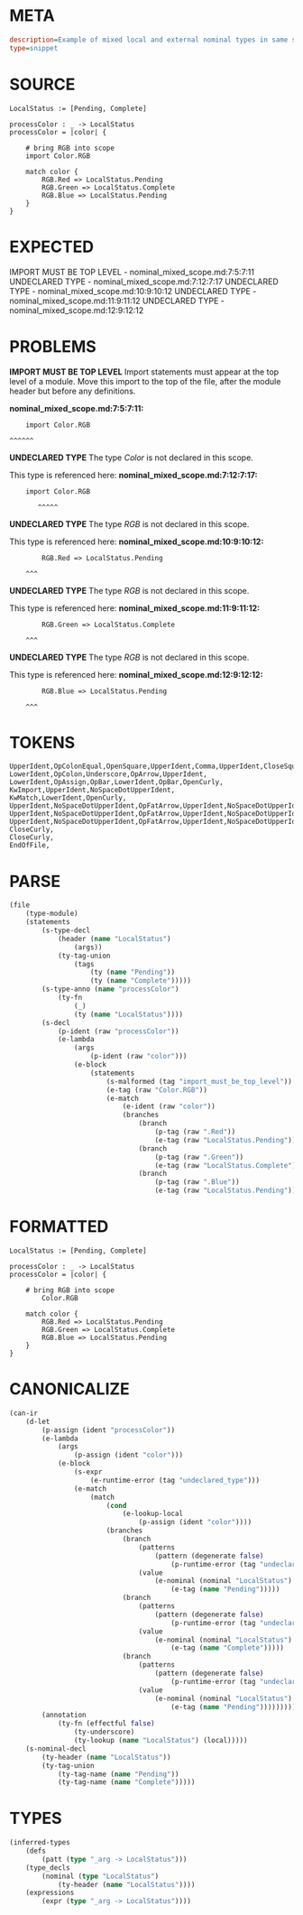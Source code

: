 # META
~~~ini
description=Example of mixed local and external nominal types in same scope
type=snippet
~~~
# SOURCE
~~~roc
LocalStatus := [Pending, Complete]

processColor : _ -> LocalStatus
processColor = |color| {

    # bring RGB into scope
    import Color.RGB

    match color {
        RGB.Red => LocalStatus.Pending
        RGB.Green => LocalStatus.Complete
        RGB.Blue => LocalStatus.Pending
    }
}
~~~
# EXPECTED
IMPORT MUST BE TOP LEVEL - nominal_mixed_scope.md:7:5:7:11
UNDECLARED TYPE - nominal_mixed_scope.md:7:12:7:17
UNDECLARED TYPE - nominal_mixed_scope.md:10:9:10:12
UNDECLARED TYPE - nominal_mixed_scope.md:11:9:11:12
UNDECLARED TYPE - nominal_mixed_scope.md:12:9:12:12
# PROBLEMS
**IMPORT MUST BE TOP LEVEL**
Import statements must appear at the top level of a module.
Move this import to the top of the file, after the module header but before any definitions.

**nominal_mixed_scope.md:7:5:7:11:**
```roc
    import Color.RGB
```
    ^^^^^^


**UNDECLARED TYPE**
The type _Color_ is not declared in this scope.

This type is referenced here:
**nominal_mixed_scope.md:7:12:7:17:**
```roc
    import Color.RGB
```
           ^^^^^


**UNDECLARED TYPE**
The type _RGB_ is not declared in this scope.

This type is referenced here:
**nominal_mixed_scope.md:10:9:10:12:**
```roc
        RGB.Red => LocalStatus.Pending
```
        ^^^


**UNDECLARED TYPE**
The type _RGB_ is not declared in this scope.

This type is referenced here:
**nominal_mixed_scope.md:11:9:11:12:**
```roc
        RGB.Green => LocalStatus.Complete
```
        ^^^


**UNDECLARED TYPE**
The type _RGB_ is not declared in this scope.

This type is referenced here:
**nominal_mixed_scope.md:12:9:12:12:**
```roc
        RGB.Blue => LocalStatus.Pending
```
        ^^^


# TOKENS
~~~zig
UpperIdent,OpColonEqual,OpenSquare,UpperIdent,Comma,UpperIdent,CloseSquare,
LowerIdent,OpColon,Underscore,OpArrow,UpperIdent,
LowerIdent,OpAssign,OpBar,LowerIdent,OpBar,OpenCurly,
KwImport,UpperIdent,NoSpaceDotUpperIdent,
KwMatch,LowerIdent,OpenCurly,
UpperIdent,NoSpaceDotUpperIdent,OpFatArrow,UpperIdent,NoSpaceDotUpperIdent,
UpperIdent,NoSpaceDotUpperIdent,OpFatArrow,UpperIdent,NoSpaceDotUpperIdent,
UpperIdent,NoSpaceDotUpperIdent,OpFatArrow,UpperIdent,NoSpaceDotUpperIdent,
CloseCurly,
CloseCurly,
EndOfFile,
~~~
# PARSE
~~~clojure
(file
	(type-module)
	(statements
		(s-type-decl
			(header (name "LocalStatus")
				(args))
			(ty-tag-union
				(tags
					(ty (name "Pending"))
					(ty (name "Complete")))))
		(s-type-anno (name "processColor")
			(ty-fn
				(_)
				(ty (name "LocalStatus"))))
		(s-decl
			(p-ident (raw "processColor"))
			(e-lambda
				(args
					(p-ident (raw "color")))
				(e-block
					(statements
						(s-malformed (tag "import_must_be_top_level"))
						(e-tag (raw "Color.RGB"))
						(e-match
							(e-ident (raw "color"))
							(branches
								(branch
									(p-tag (raw ".Red"))
									(e-tag (raw "LocalStatus.Pending")))
								(branch
									(p-tag (raw ".Green"))
									(e-tag (raw "LocalStatus.Complete")))
								(branch
									(p-tag (raw ".Blue"))
									(e-tag (raw "LocalStatus.Pending")))))))))))
~~~
# FORMATTED
~~~roc
LocalStatus := [Pending, Complete]

processColor : _ -> LocalStatus
processColor = |color| {

	# bring RGB into scope
		Color.RGB

	match color {
		RGB.Red => LocalStatus.Pending
		RGB.Green => LocalStatus.Complete
		RGB.Blue => LocalStatus.Pending
	}
}
~~~
# CANONICALIZE
~~~clojure
(can-ir
	(d-let
		(p-assign (ident "processColor"))
		(e-lambda
			(args
				(p-assign (ident "color")))
			(e-block
				(s-expr
					(e-runtime-error (tag "undeclared_type")))
				(e-match
					(match
						(cond
							(e-lookup-local
								(p-assign (ident "color"))))
						(branches
							(branch
								(patterns
									(pattern (degenerate false)
										(p-runtime-error (tag "undeclared_type"))))
								(value
									(e-nominal (nominal "LocalStatus")
										(e-tag (name "Pending")))))
							(branch
								(patterns
									(pattern (degenerate false)
										(p-runtime-error (tag "undeclared_type"))))
								(value
									(e-nominal (nominal "LocalStatus")
										(e-tag (name "Complete")))))
							(branch
								(patterns
									(pattern (degenerate false)
										(p-runtime-error (tag "undeclared_type"))))
								(value
									(e-nominal (nominal "LocalStatus")
										(e-tag (name "Pending"))))))))))
		(annotation
			(ty-fn (effectful false)
				(ty-underscore)
				(ty-lookup (name "LocalStatus") (local)))))
	(s-nominal-decl
		(ty-header (name "LocalStatus"))
		(ty-tag-union
			(ty-tag-name (name "Pending"))
			(ty-tag-name (name "Complete")))))
~~~
# TYPES
~~~clojure
(inferred-types
	(defs
		(patt (type "_arg -> LocalStatus")))
	(type_decls
		(nominal (type "LocalStatus")
			(ty-header (name "LocalStatus"))))
	(expressions
		(expr (type "_arg -> LocalStatus"))))
~~~
